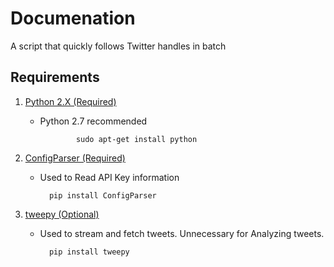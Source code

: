 # Documenation
A script that quickly follows Twitter handles in batch

## Requirements
1. [Python 2.X (Required)](https://www.python.org/downloads/)
	* Python 2.7 recommended

			      sudo apt-get install python

2. [ConfigParser (Required)](https://pypi.python.org/pypi/configparser)
	* Used to Read API Key information

            pip install ConfigParser
      
3. [tweepy (Optional)](http://docs.tweepy.org/en/v3.5.0/install.html)
    * Used to stream and fetch tweets. Unnecessary for Analyzing tweets.

            pip install tweepy
